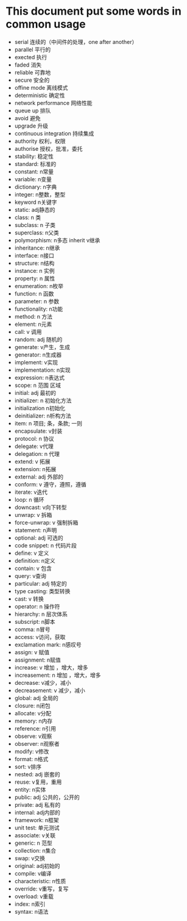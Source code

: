 # This document put some words in common usage

- serial 连续的（中间件的处理，one after another）
- parallel 平行的
- exected 执行
- faded 消失
- reliable 可靠地
- secure 安全的
- offine mode 离线模式
- deterministic 确定性
- network performance 网络性能
- queue up 排队
- avoid 避免
- upgrade 升级
- continuous integration 持续集成
- authority 权利，权限
- authorise 授权，批准，委托
- stability: 稳定性
- standard: 标准的
- constant: n常量
- variable: n变量
- dictionary: n字典
- integer: n整数，整型
- keyword n关键字
- static: adj静态的
- class: n 类
- subclass: n 子类
- superclass: n父类
- polymorphism: n多态 inherit v继承
- inheritance: n继承
- interface: n接口
- structure: n结构
- instance: n 实例
- property: n 属性
- enumeration: n枚举
- function: n 函数
- parameter: n 参数
- functionality: n功能
- method: n 方法
- element: n元素
- call: v 调用
- random: adj 随机的
- generate: v产生，生成
- generator: n生成器
- implement: v实现
- implementation: n实现
- expression: n表达式
- scope: n 范围 区域
- initial: adj 最初的
- initializer: n 初始化方法
- initialization n初始化
- deinitializer: n析构方法
- item: n 项目; 条，条款; 一则
- encapsulate: v封装
- protocol: n 协议
- delegate: v代理
- delegation: n 代理
- extend: v 拓展
- extension: n拓展
- external: adj 外部的
- conform: v 遵守，遵照，遵循
- iterate: v迭代
- loop: n 循环
- downcast: v向下转型
- unwrap: v 拆箱
- force-unwrap: v 强制拆箱
- statement: n声明
- optional: adj 可选的
- code snippet: n 代码片段
- define: v 定义
- definition: n定义
- contain: v 包含
- query: v查询
- particular: adj 特定的
- type casting: 类型转换
- cast: v 转换
- operator: n 操作符
- hierarchy: n 层次体系
- subscript: n脚本
- comma: n冒号
- access: v访问，获取
- exclamation mark: n感叹号
- assign: v 赋值
- assignment: n赋值
- increase: v 增加 ，增大，增多
- increasement: n 增加 ，增大，增多
- decrease: v减少，减小
- decreasement: v 减少，减小
- global: adj 全局的
- closure: n闭包
- allocate: v分配
- memory: n内存
- reference: n引用
- observe: v观察
- observer: n观察者
- modify: v修改
- format: n格式
- sort: v排序
- nested: adj 嵌套的
- reuse: v复用，重用
- entity: n实体
- public: adj 公共的，公开的
- private: adj 私有的
- internal: adj内部的
- framework: n框架
- unit test: 单元测试
- associate: v关联
- generic: n 范型
- collection: n集合
- swap: v交换
- original: adj初始的
- compile: v编译
- characteristic: n性质
- override: v重写，复写
- overload: v重载
- index: n索引
- syntax: n语法